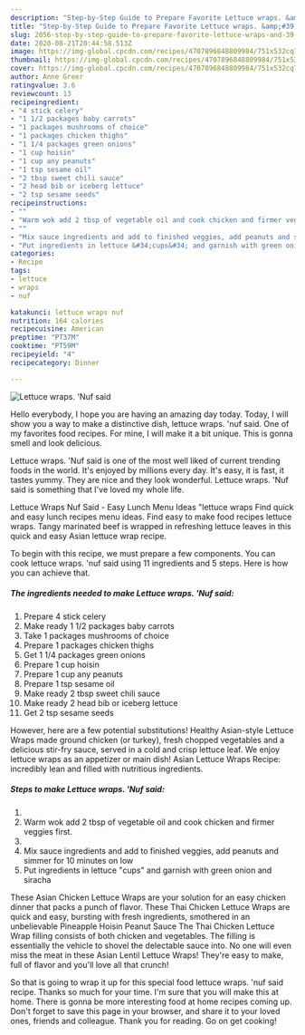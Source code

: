```yaml
---
description: "Step-by-Step Guide to Prepare Favorite Lettuce wraps. &amp;#39;Nuf said"
title: "Step-by-Step Guide to Prepare Favorite Lettuce wraps. &amp;#39;Nuf said"
slug: 2056-step-by-step-guide-to-prepare-favorite-lettuce-wraps-and-39-nuf-said
date: 2020-08-21T20:44:58.513Z
image: https://img-global.cpcdn.com/recipes/4707896848809984/751x532cq70/lettuce-wraps-nuf-said-recipe-main-photo.jpg
thumbnail: https://img-global.cpcdn.com/recipes/4707896848809984/751x532cq70/lettuce-wraps-nuf-said-recipe-main-photo.jpg
cover: https://img-global.cpcdn.com/recipes/4707896848809984/751x532cq70/lettuce-wraps-nuf-said-recipe-main-photo.jpg
author: Anne Greer
ratingvalue: 3.6
reviewcount: 13
recipeingredient:
- "4 stick celery"
- "1 1/2 packages baby carrots"
- "1 packages mushrooms of choice"
- "1 packages chicken thighs"
- "1 1/4 packages green onions"
- "1 cup hoisin"
- "1 cup any peanuts"
- "1 tsp sesame oil"
- "2 tbsp sweet chili sauce"
- "2 head bib or iceberg lettuce"
- "2 tsp sesame seeds"
recipeinstructions:
- ""
- "Warm wok add 2 tbsp of vegetable oil and cook chicken and firmer veggies first."
- ""
- "Mix sauce ingredients and add to finished veggies, add peanuts and simmer for 10 minutes on low"
- "Put ingredients in lettuce &#34;cups&#34; and garnish with green onion and siracha"
categories:
- Recipe
tags:
- lettuce
- wraps
- nuf

katakunci: lettuce wraps nuf 
nutrition: 164 calories
recipecuisine: American
preptime: "PT37M"
cooktime: "PT59M"
recipeyield: "4"
recipecategory: Dinner

---
```



![Lettuce wraps. &#39;Nuf said](https://img-global.cpcdn.com/recipes/4707896848809984/751x532cq70/lettuce-wraps-nuf-said-recipe-main-photo.jpg)

Hello everybody, I hope you are having an amazing day today. Today, I will show you a way to make a distinctive dish, lettuce wraps. &#39;nuf said. One of my favorites food recipes. For mine, I will make it a bit unique. This is gonna smell and look delicious.

Lettuce wraps. &#39;Nuf said is one of the most well liked of current trending foods in the world. It's enjoyed by millions every day. It's easy, it is fast, it tastes yummy. They are nice and they look wonderful. Lettuce wraps. &#39;Nuf said is something that I've loved my whole life.

Lettuce Wraps Nuf Said - Easy Lunch Menu Ideas &#34;lettuce wraps Find quick and easy lunch recipes menu ideas. Find easy to make food recipes lettuce wraps. Tangy marinated beef is wrapped in refreshing lettuce leaves in this quick and easy Asian lettuce wrap recipe.


To begin with this recipe, we must prepare a few components. You can cook lettuce wraps. &#39;nuf said using 11 ingredients and 5 steps. Here is how you can achieve that.

<!--inarticleads1-->

##### The ingredients needed to make Lettuce wraps. &#39;Nuf said:

1. Prepare 4 stick celery
1. Make ready 1 1/2 packages baby carrots
1. Take 1 packages mushrooms of choice
1. Prepare 1 packages chicken thighs
1. Get 1 1/4 packages green onions
1. Prepare 1 cup hoisin
1. Prepare 1 cup any peanuts
1. Prepare 1 tsp sesame oil
1. Make ready 2 tbsp sweet chili sauce
1. Make ready 2 head bib or iceberg lettuce
1. Get 2 tsp sesame seeds


However, here are a few potential substitutions! Healthy Asian-style Lettuce Wraps made ground chicken (or turkey), fresh chopped vegetables and a delicious stir-fry sauce, served in a cold and crisp lettuce leaf. We enjoy lettuce wraps as an appetizer or main dish! Asian Lettuce Wraps Recipe: incredibly lean and filled with nutritious ingredients. 

<!--inarticleads2-->

##### Steps to make Lettuce wraps. &#39;Nuf said:

1. 
1. Warm wok add 2 tbsp of vegetable oil and cook chicken and firmer veggies first.
1. 
1. Mix sauce ingredients and add to finished veggies, add peanuts and simmer for 10 minutes on low
1. Put ingredients in lettuce &#34;cups&#34; and garnish with green onion and siracha


These Asian Chicken Lettuce Wraps are your solution for an easy chicken dinner that packs a punch of flavor. These Thai Chicken Lettuce Wraps are quick and easy, bursting with fresh ingredients, smothered in an unbelievable Pineapple Hoisin Peanut Sauce The Thai Chicken Lettuce Wrap filling consists of both chicken and vegetables. The filling is essentially the vehicle to shovel the delectable sauce into. No one will even miss the meat in these Asian Lentil Lettuce Wraps! They&#39;re easy to make, full of flavor and you&#39;ll love all that crunch! 

So that is going to wrap it up for this special food lettuce wraps. &#39;nuf said recipe. Thanks so much for your time. I'm sure that you will make this at home. There is gonna be more interesting food at home recipes coming up. Don't forget to save this page in your browser, and share it to your loved ones, friends and colleague. Thank you for reading. Go on get cooking!
